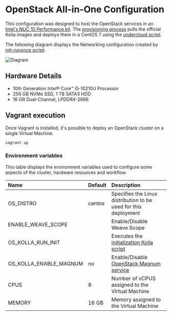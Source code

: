 # OpenStack All-in-One Configuration

This configuration was designed to host the OpenStack services in an [Intel's
NUC 10 Performance kit][1]. The [provisioning process](../../install.sh) pulls
the official Kolla images and deploys them in a CentOS 7 using the [undercloud
script](../../undercloud.sh).

The following diagram displays the Networking configuration created by
[init-runonce script][2].

![Diagram](../../doc/img/skydive_aio.png)

## Hardware Details

* 10th Generation Intel® Core™ i5-10210U Processor
* 256 GB NVMe SSD, 1 TB SATA3 HDD
* 16 GB Dual-Channel, LPDDR4-2666

## Vagrant execution

Once Vagrant is installed, it's possible to deploy an OpenStack cluster on
a single Virtual Machine.

```bash
vagrant up
```

### Environment variables

This table displays the environment variables used to configure some aspects of
the cluster, hardware resources and workflow.

| Name                     | Default | Description                                                     |
|:-------------------------|:--------|:----------------------------------------------------------------|
| OS_DISTRO                | centos  | Specifies the Linux distribution to be used for this deployment |
| ENABLE_WEAVE_SCOPE       |         | Enable/Disable Weave Scope                                      |
| OS_KOLLA_RUN_INIT        |         | Executes the [initialization Kolla script][2]                   |
| OS_KOLLA_ENABLE_MAGNUM   | no      | Enable/Disable [OpenStack Magnum service][4]                    |
| CPUS                     | 8       | Number of vCPUS assigned to the Virtual Machine                 |
| MEMORY                   | 16 GB   | Memory assigned to the Virtual Machine                          |

<!-- markdown-link-check-disable-next-line -->
[1]: https://ark.intel.com/content/www/us/en/ark/products/189239/intel-nuc-10-performance-kit-nuc10i5fnh.html
[2]: https://github.com/openstack/kolla-ansible/blob/10.0.0/tools/init-runonce
[4]: https://docs.openstack.org/magnum/latest/
